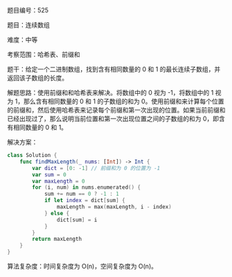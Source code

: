 题目编号：525

题目：连续数组

难度：中等

考察范围：哈希表、前缀和

题干：给定一个二进制数组，找到含有相同数量的 0 和 1 的最长连续子数组，并返回该子数组的长度。

解题思路：使用前缀和和哈希表来解决。将数组中的 0 视为 -1，将数组中的 1 视为 1，那么含有相同数量的 0 和 1 的子数组的和为 0。使用前缀和来计算每个位置的前缀和，然后使用哈希表来记录每个前缀和第一次出现的位置。如果当前前缀和已经出现过了，那么说明当前位置和第一次出现位置之间的子数组的和为 0，即含有相同数量的 0 和 1。

解决方案：

```swift
class Solution {
    func findMaxLength(_ nums: [Int]) -> Int {
        var dict = [0: -1] // 前缀和为 0 的位置为 -1
        var sum = 0
        var maxLength = 0
        for (i, num) in nums.enumerated() {
            sum += num == 0 ? -1 : 1
            if let index = dict[sum] {
                maxLength = max(maxLength, i - index)
            } else {
                dict[sum] = i
            }
        }
        return maxLength
    }
}
```

算法复杂度：时间复杂度为 O(n)，空间复杂度为 O(n)。